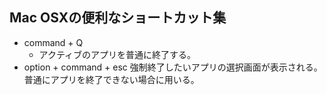 
## Mac OSXの便利なショートカット集

- command + Q
    - アクティブのアプリを普通に終了する。
- option + command + esc
    強制終了したいアプリの選択画面が表示される。普通にアプリを終了できない場合に用いる。
